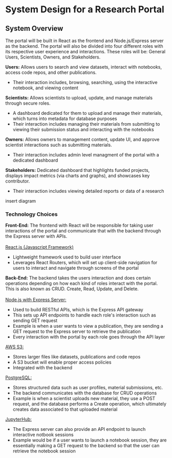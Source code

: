 # System Design for a Research Portal

## System Overview

The portal will be built in React as the frontend and Node.js/Express server as the backend. The portal will also be divided into four different roles with its respective user experience and interactions. These roles will be: General Users, Scientists, Owners, and Stakeholders. 

**Users:** Allows users to search and view datasets, interact with notebooks, access code repos, and other publications.
- Their interaction includes, browsing, searching, using the interactive notebook, and viewing content 

**Scientists:** Allows scientists to upload, update, and manage materials through secure roles. 
- A dashboard dedicated for them to upload and manage their materials, which turns into metadata for database purposes 
- Their interaction includes managing their materials from submitting to viewing their submission status and interacting with the notebooks

**Owners:** Allows owners to management content, update UI, and approve scientist interactions such as submitting materials.
- Their interaction includes admin level managment of the portal with a dedicated dashboard 

**Stakeholders:** Dedicated dashboard that highlights funded projects, displays impact metrics (via charts and graphs), and showcases key contributor. 
- Their interaction includes viewing detailed reports or data of a research

insert diagram

### Technology Choices
**Front-End:**
The frontend with React will be responsible for taking user interactions of the portal and communicate that with the backend through the Express server with APIs. <br>
<br>
<ins>React.js (Javascript Framework)</ins>
- Lightweight framework used to build user interface
- Leverages React Routers, which will set up client-side navigation for users to interact and navigate through screens of the portal

**Back-End:** 
The backend takes the users interaction and does certain operations depending on how each kind of roles interact with the portal. This is also known as CRUD. Create, Read, Update, and Delete.<br>
<br>
<ins>Node.js with Express Server:</ins>
- Used to build RESTful APIs, which is the Express API gateway
- This sets up API endpoints to handle each role's interaction such as sending GET request
- Example is when a user wants to view a publication, they are sending a GET request to the Express server to retrieve the publication
- Every interaction with the portal by each role goes through the API layer

<ins>AWS S3:</ins>
- Stores larger files like datasets, publications and code repos
- A S3 bucket will enable proper access policies
- Integrated with the backend

<ins>PostgreSQL:</ins>
- Stores structured data such as user profiles, material submissions, etc.
- The backend communicates with the database for CRUD operations
- Example is when a scientist uploads new material, they use a POST request, and the database performs a Create operation, which ultimately creates data associated to that uploaded material

<ins>JupyterHub:</ins>
- The Express server can also provide an API endpoint to launch interactive notbook sessions
- Example would be if a user wants to launch a notebook session, they are essentially making a GET request to the backend so that the user can retrieve the notebook session

